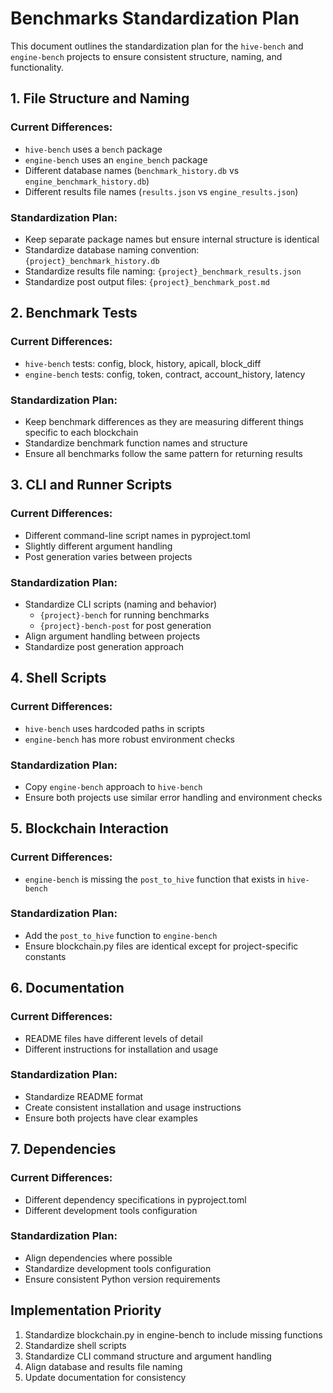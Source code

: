 # Benchmarks Standardization Plan

This document outlines the standardization plan for the `hive-bench` and `engine-bench` projects to ensure consistent structure, naming, and functionality.

## 1. File Structure and Naming

### Current Differences:
- `hive-bench` uses a `bench` package
- `engine-bench` uses an `engine_bench` package
- Different database names (`benchmark_history.db` vs `engine_benchmark_history.db`)
- Different results file names (`results.json` vs `engine_results.json`)

### Standardization Plan:
- Keep separate package names but ensure internal structure is identical
- Standardize database naming convention: `{project}_benchmark_history.db`
- Standardize results file naming: `{project}_benchmark_results.json`
- Standardize post output files: `{project}_benchmark_post.md`

## 2. Benchmark Tests

### Current Differences:
- `hive-bench` tests: config, block, history, apicall, block_diff
- `engine-bench` tests: config, token, contract, account_history, latency

### Standardization Plan:
- Keep benchmark differences as they are measuring different things specific to each blockchain
- Standardize benchmark function names and structure
- Ensure all benchmarks follow the same pattern for returning results

## 3. CLI and Runner Scripts

### Current Differences:
- Different command-line script names in pyproject.toml
- Slightly different argument handling
- Post generation varies between projects

### Standardization Plan:
- Standardize CLI scripts (naming and behavior)
  - `{project}-bench` for running benchmarks
  - `{project}-bench-post` for post generation
- Align argument handling between projects
- Standardize post generation approach

## 4. Shell Scripts

### Current Differences:
- `hive-bench` uses hardcoded paths in scripts
- `engine-bench` has more robust environment checks

### Standardization Plan:
- Copy `engine-bench` approach to `hive-bench`
- Ensure both projects use similar error handling and environment checks

## 5. Blockchain Interaction

### Current Differences:
- `engine-bench` is missing the `post_to_hive` function that exists in `hive-bench`

### Standardization Plan:
- Add the `post_to_hive` function to `engine-bench`
- Ensure blockchain.py files are identical except for project-specific constants

## 6. Documentation

### Current Differences:
- README files have different levels of detail
- Different instructions for installation and usage

### Standardization Plan:
- Standardize README format
- Create consistent installation and usage instructions
- Ensure both projects have clear examples

## 7. Dependencies

### Current Differences:
- Different dependency specifications in pyproject.toml
- Different development tools configuration

### Standardization Plan:
- Align dependencies where possible
- Standardize development tools configuration
- Ensure consistent Python version requirements

## Implementation Priority

1. Standardize blockchain.py in engine-bench to include missing functions
2. Standardize shell scripts
3. Standardize CLI command structure and argument handling
4. Align database and results file naming
5. Update documentation for consistency